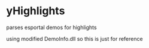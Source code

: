 # yHighlights
parses esportal demos for highlights

using modified DemoInfo.dll so this is just for reference
